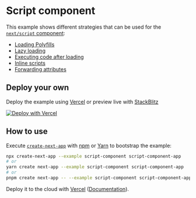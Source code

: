 # Script component

This example shows different strategies that can be used for the [`next/script` component](https://nextjs.org/docs/basic-features/script):

- [Loading Polyfills](./pages/polyfill.js)
- [Lazy loading](./pages/lazy.js)
- [Executing code after loading](./pages/onload.js)
- [Inline scripts](./pages/inline.js)
- [Forwarding attributes](./pages/attributes.js)

## Deploy your own

Deploy the example using [Vercel](https://vercel.com?utm_source=github&utm_medium=readme&utm_campaign=next-example) or preview live with [StackBlitz](https://stackblitz.com/github/vercel/next.js/tree/canary/examples/script-component)

[![Deploy with Vercel](https://vercel.com/button)](https://vercel.com/new/git/external?repository-url=https://github.com/vercel/next.js/tree/canary/examples/script-component&project-name=script-component&repository-name=script-component)

## How to use

Execute [`create-next-app`](https://github.com/vercel/next.js/tree/canary/packages/create-next-app) with [npm](https://docs.npmjs.com/cli/init) or [Yarn](https://yarnpkg.com/lang/en/docs/cli/create/) to bootstrap the example:

```bash
npx create-next-app --example script-component script-component-app
# or
yarn create next-app --example script-component script-component-app
# or
pnpm create next-app -- --example script-component script-component-app
```

Deploy it to the cloud with [Vercel](https://vercel.com/new?utm_source=github&utm_medium=readme&utm_campaign=next-example) ([Documentation](https://nextjs.org/docs/deployment)).
